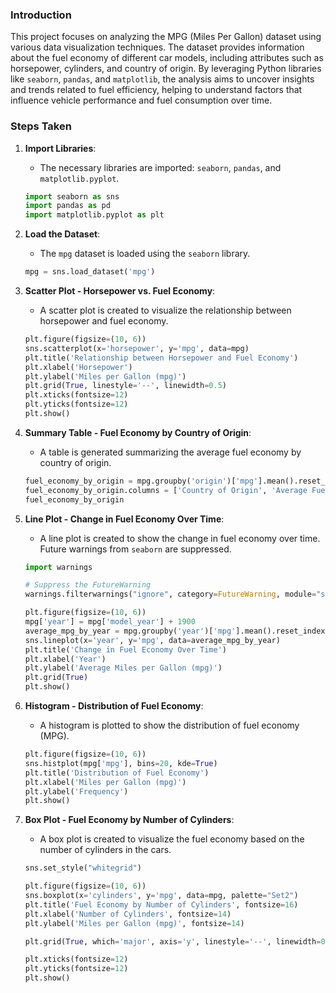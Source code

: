 ### Introduction

This project focuses on analyzing the MPG (Miles Per Gallon) dataset using various data visualization techniques. The dataset provides information about the fuel economy of different car models, including attributes such as horsepower, cylinders, and country of origin. By leveraging Python libraries like `seaborn`, `pandas`, and `matplotlib`, the analysis aims to uncover insights and trends related to fuel efficiency, helping to understand factors that influence vehicle performance and fuel consumption over time.

### Steps Taken

1. **Import Libraries**: 
   - The necessary libraries are imported: `seaborn`, `pandas`, and `matplotlib.pyplot`.

    ```python
    import seaborn as sns
    import pandas as pd
    import matplotlib.pyplot as plt
    ```

2. **Load the Dataset**:
   - The `mpg` dataset is loaded using the `seaborn` library.

    ```python
    mpg = sns.load_dataset('mpg')
    ```

3. **Scatter Plot - Horsepower vs. Fuel Economy**:
   - A scatter plot is created to visualize the relationship between horsepower and fuel economy.

    ```python
    plt.figure(figsize=(10, 6))
    sns.scatterplot(x='horsepower', y='mpg', data=mpg)
    plt.title('Relationship between Horsepower and Fuel Economy')
    plt.xlabel('Horsepower')
    plt.ylabel('Miles per Gallon (mpg)')
    plt.grid(True, linestyle='--', linewidth=0.5)
    plt.xticks(fontsize=12)
    plt.yticks(fontsize=12)
    plt.show()
    ```

4. **Summary Table - Fuel Economy by Country of Origin**:
   - A table is generated summarizing the average fuel economy by country of origin.

    ```python
    fuel_economy_by_origin = mpg.groupby('origin')['mpg'].mean().reset_index()
    fuel_economy_by_origin.columns = ['Country of Origin', 'Average Fuel Economy (mpg)']
    fuel_economy_by_origin
    ```

5. **Line Plot - Change in Fuel Economy Over Time**:
   - A line plot is created to show the change in fuel economy over time. Future warnings from `seaborn` are suppressed.

    ```python
    import warnings

    # Suppress the FutureWarning
    warnings.filterwarnings("ignore", category=FutureWarning, module="seaborn")

    plt.figure(figsize=(10, 6))
    mpg['year'] = mpg['model_year'] + 1900
    average_mpg_by_year = mpg.groupby('year')['mpg'].mean().reset_index()
    sns.lineplot(x='year', y='mpg', data=average_mpg_by_year)
    plt.title('Change in Fuel Economy Over Time')
    plt.xlabel('Year')
    plt.ylabel('Average Miles per Gallon (mpg)')
    plt.grid(True)
    plt.show()
    ```

6. **Histogram - Distribution of Fuel Economy**:
   - A histogram is plotted to show the distribution of fuel economy (MPG).

    ```python
    plt.figure(figsize=(10, 6))
    sns.histplot(mpg['mpg'], bins=20, kde=True)
    plt.title('Distribution of Fuel Economy')
    plt.xlabel('Miles per Gallon (mpg)')
    plt.ylabel('Frequency')
    plt.show()
    ```

7. **Box Plot - Fuel Economy by Number of Cylinders**:
   - A box plot is created to visualize the fuel economy based on the number of cylinders in the cars.

    ```python
    sns.set_style("whitegrid")

    plt.figure(figsize=(10, 6))
    sns.boxplot(x='cylinders', y='mpg', data=mpg, palette="Set2")
    plt.title('Fuel Economy by Number of Cylinders', fontsize=16)
    plt.xlabel('Number of Cylinders', fontsize=14)
    plt.ylabel('Miles per Gallon (mpg)', fontsize=14)

    plt.grid(True, which='major', axis='y', linestyle='--', linewidth=0.7, color='gray')

    plt.xticks(fontsize=12)
    plt.yticks(fontsize=12)
    plt.show()
    ```
